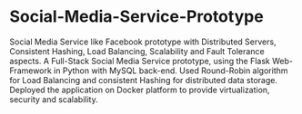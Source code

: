 # Social-Media-Service-Prototype
Social Media Service like Facebook prototype with Distributed Servers, Consistent Hashing, Load Balancing, Scalability and Fault Tolerance aspects.
A Full-Stack Social Media Service prototype, using the Flask Web-Framework in Python with MySQL back-end. Used Round-Robin algorithm for Load Balancing and consistent Hashing for distributed data storage. Deployed the application on Docker platform to provide virtualization, security and scalability. 
